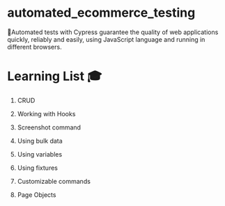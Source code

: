 # automated_ecommerce_testing

🚀Automated tests with Cypress guarantee the quality of web applications quickly, reliably and easily, using JavaScript language and running in different browsers.

# Learning List 🎓
1. CRUD

2. Working with Hooks

3. Screenshot command

4. Using bulk data

5. Using variables

6. Using fixtures

7. Customizable commands

8. Page Objects


